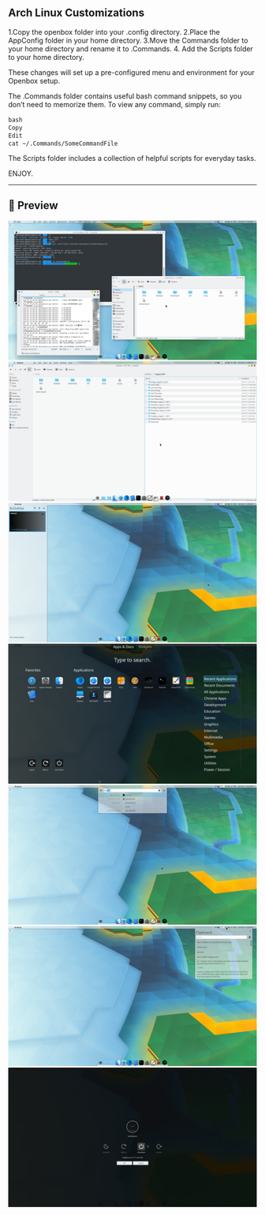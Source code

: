 ## Arch Linux Customizations

1.Copy the openbox folder into your .config directory.
2.Place the AppConfig folder in your home directory.
3.Move the Commands folder to your home directory and rename it to .Commands.
4. Add the Scripts folder to your home directory.

These changes will set up a pre-configured menu and environment for your Openbox setup.

The .Commands folder contains useful bash command snippets, so you don’t need to memorize them. To view any command, simply run:
```
bash
Copy
Edit
cat ~/.Commands/SomeCommandFile
```
The Scripts folder includes a collection of helpful scripts for everyday tasks.

ENJOY.

---

## 📸 Preview

![Desktop Screenshot](screenshots/1.png)
![Desktop Screenshot](screenshots/2.png)
![Desktop Screenshot](screenshots/3.png)
![Desktop Screenshot](screenshots/4.png)
![Desktop Screenshot](screenshots/5.png)
![Desktop Screenshot](screenshots/6.png)
![Desktop Screenshot](screenshots/7.png)
